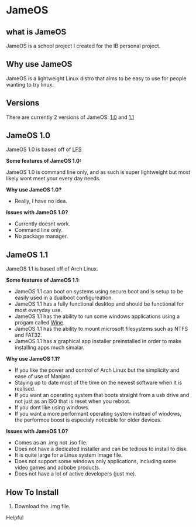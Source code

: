 # **JameOS** #

## what is JameOS ##

JameOS is a school project I created for the IB personal project.

## Why use JameOS ##

JameOS is a lightweight Linux distro that aims to be easy to use for people wanting to try linux.

## Versions ##

There are currently 2 versions of JameOS: [1.0](#jameos-10 "Goto JameOS 1.0") and [1.1](#jameos-11 "Goto JameOS 1.1")

## JameOS 1.0 ##

JameOS 1.0 is based off of [LFS](https://www.linuxfromscratch.org/ "Linux From Scratch")

**Some features of JameOS 1.0:**

JameOS 1.0 is command line only, and as such is super lightweight but most likely wont meet your every day needs.

**Why use JameOS 1.0?**

- Really, I have no idea.

**Issues with JameOS 1.0?**

- Currently doesnt work.
- Command line only.
- No package manager. 

## JameOS 1.1 ##

JameOS 1.1 is based off of Arch Linux.

**Some features of JameOS 1.1:**

- JameOS 1.1 can boot on systems using secure boot and is setup to be easily used in a dualboot configureation. 
- JameOS 1.1 has a fully functional desktop and should be functional for most everyday use.
- JameOS 1.1 has the ability to run some windows applications using a progam called [Wine](https://www.winehq.org/ "WineHQ").
- JameOS 1.1 has the ability to mount microsoft filesystems such as NTFS and FAT32.
- JameOS 1.1 has a graphical app installer preinstalled in order to make installing apps much simalar.

**Why use JameOS 1.1?**

- If you like the power and control of Arch Linux but the simplicity and ease of use of Manjaro.
- Staying up to date most of the time on the newest software when it is realised.
- If you want an operating system that boots straight from a usb drive and not just as an ISO that is reset when you reboot.
- If you dont like using windows.
- If you want a more performant operating system instead of windows, the performce boost is especialy noticable for older devices.

**Issues with JameOS 1.0?**

- Comes as an .img not .iso file.
- Does not have a dedicated installer and can be tedious to install to disk.
- It is quite large for a Linux system image file.
- Does not support some windows only applications, including some video games and adbobe products.
- Does not have a lot of active developers (just me).

## How To Install ##

1. Download the .img file.

Helpful
